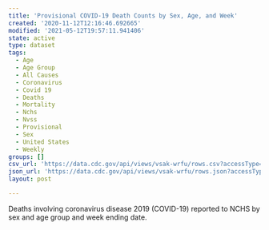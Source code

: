 ```yaml
---
title: 'Provisional COVID-19 Death Counts by Sex, Age, and Week'
created: '2020-11-12T12:16:46.692665'
modified: '2021-05-12T19:57:11.941406'
state: active
type: dataset
tags:
  - Age
  - Age Group
  - All Causes
  - Coronavirus
  - Covid 19
  - Deaths
  - Mortality
  - Nchs
  - Nvss
  - Provisional
  - Sex
  - United States
  - Weekly
groups: []
csv_url: 'https://data.cdc.gov/api/views/vsak-wrfu/rows.csv?accessType=DOWNLOAD'
json_url: 'https://data.cdc.gov/api/views/vsak-wrfu/rows.json?accessType=DOWNLOAD'
layout: post

---
```

Deaths involving coronavirus disease 2019 (COVID-19) reported to NCHS by sex and age group and week ending date.
